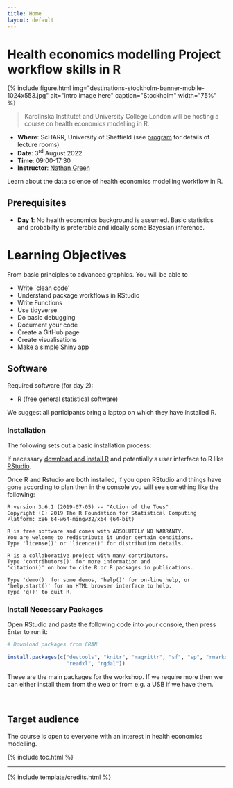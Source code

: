 ```yaml
---
title: Home
layout: default
---
```


# Health economics modelling Project workflow skills in R

{% include figure.html img="destinations-stockholm-banner-mobile-1024x553.jpg" alt="intro image here" caption="Stockholm" width="75%" %}

> Karolinska Institutet and University College London will be hosting a course on health economics modelling in R.

* __Where__: ScHARR, University of Sheffield (see [program](https://n8thangreen.github.io/ScHARR-open-science-workshop/content/program.html) for details of lecture rooms)
* __Date__: 3<sup>rd</sup> August 2022
* __Time__: 09:00-17:30 
* __Instructor__: [Nathan Green](https://iris.ucl.ac.uk/iris/browse/profile?upi=NGGRE44)


Learn about the data science of health economics modelling workflow in R.

## Prerequisites
* __Day 1__: No health economics background is assumed. Basic statistics and probabilty is preferable and ideally some Bayesian inference.

# Learning Objectives
 
From basic principles to advanced graphics. You will be able to 

* Write `clean code'
* Understand package workflows in RStudio
* Write Functions
* Use tidyverse
* Do basic debugging
* Document your code
* Create a GitHub page
* Create visualisations
* Make a simple Shiny app



## Software
Required software (for day 2):
* R (free general statistical software)

We suggest all participants bring a laptop on which they have installed R.


### Installation
The following sets out a basic installation process:

If necessary [download and install R](https://www.r-project.org/) and potentially a user interface to R like [RStudio](https://www.rstudio.com/).

Once R and Rstudio are both installed, if you open RStudio and things have gone according to plan then in the console you will see something like the following:

```
R version 3.6.1 (2019-07-05) -- "Action of the Toes"
Copyright (C) 2019 The R Foundation for Statistical Computing
Platform: x86_64-w64-mingw32/x64 (64-bit)

R is free software and comes with ABSOLUTELY NO WARRANTY.
You are welcome to redistribute it under certain conditions.
Type 'license()' or 'licence()' for distribution details.

R is a collaborative project with many contributors.
Type 'contributors()' for more information and
'citation()' on how to cite R or R packages in publications.

Type 'demo()' for some demos, 'help()' for on-line help, or
'help.start()' for an HTML browser interface to help.
Type 'q()' to quit R.
```

### Install Necessary Packages
Open RStudio and paste the following code into your console, then press Enter to run it:


```r
# Download packages from CRAN

install.packages(c("devtools", "knitr", "magrittr", "sf", "sp", "rmarkdown", "usethis", "ggplot2", "dplyr", "zoo", "reshape2", "scales", "maptools",
                   "readxl", "rgdal"))

```

These are the main packages for the workshop.
If we require more then we can either install them from the web or from e.g. a USB if we have them.
 

<br>

## Target audience
The course is open to everyone with an interest in health economics modelling.

{% include toc.html %}

------

{% include template/credits.html %}
